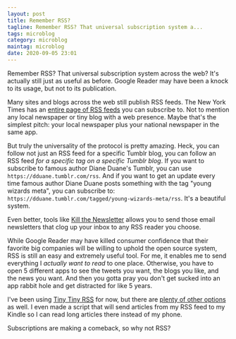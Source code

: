 ```yaml
---
layout: post
title: Remember RSS?
tagline: Remember RSS? That universal subscription system a...
tags: microblog
category: microblog
maintag: microblog
date: 2020-09-05 23:01
---
```

Remember RSS? That universal subscription system across the web? It's actually still just as useful as before. Google Reader may have been a knock to its usage, but not to its publication. 

Many sites and blogs across the web still publish RSS feeds. The New York Times has an [entire page of RSS feeds](https://archive.nytimes.com/www.nytimes.com/services/xml/rss/index.html) you can subscribe to. Not to mention any local newspaper or tiny blog with a web presence. Maybe that's the simplest pitch: your local newspaper plus your national newspaper in the same app. 

But truly the universality of the protocol is pretty amazing. Heck, you can follow not just an RSS feed for a specific Tumblr blog, you can follow an RSS feed _for a specific tag on a specific Tumblr blog_. If you want to subscribe to famous author Diane Duane's Tumblr, you can use `https://dduane.tumblr.com/rss`. And if you want to get an update every time famous author Diane Duane posts something with the tag "young wizards meta", you can subscribe to: `https://dduane.tumblr.com/tagged/young-wizards-meta/rss`. It's a beautiful system. 

Even better, tools like [Kill the Newsletter](https://kill-the-newsletter.com/) allows you to send those email newsletters that clog up your inbox to any RSS reader you choose.

While Google Reader may have killed consumer confidence that their favorite big companies will be willing to uphold the open source system, RSS is still an easy and extremely useful tool. For me, it enables me to send everything I _actually want to read_ to one place. Otherwise, you have to open 5 different apps to see the tweets you want, the blogs you like, and the news you want. And then you gotta pray you don't get sucked into an app rabbit hole and get distracted for like 5 years.

I've been using [Tiny Tiny RSS](https://tt-rss.org/) for now, but there are [plenty of other options](https://en.m.wikipedia.org/wiki/Comparison_of_feed_aggregators) as well. I even made a script that will send articles from my RSS feed to my Kindle so I can read long articles there instead of my phone.

Subscriptions are making a comeback, so why not RSS?
